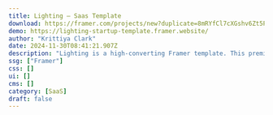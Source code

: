 ```yaml
---
title: Lighting — Saas Template
download: https://framer.com/projects/new?duplicate=8mRYfCl7cXGshv6Zt5PX&via=clicksdesign&duplicateType=siteTemplate
demo: https://lighting-startup-template.framer.website/
author: "Krittiya Clark"
date: 2024-11-30T08:41:21.907Z
description: "Lighting is a high-converting Framer template. This premium Framer template, crafted in dark mode, is designed to captivate users and drive conversions. Experience the power of a visually stunning, high-performing product showcase."
ssg: ["Framer"]
css: []
ui: []
cms: []
category: [SaaS]
draft: false
---
```

